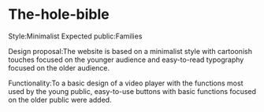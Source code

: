 # The-hole-bible

Style:Minimalist
Expected public:Families

Design proposal:The website is based on a minimalist style with cartoonish touches focused on the younger audience and easy-to-read typography focused on the older audience.

Functionality:To a basic design of a video player with the functions most used by the young public, easy-to-use buttons with basic functions focused on the older public were added.
